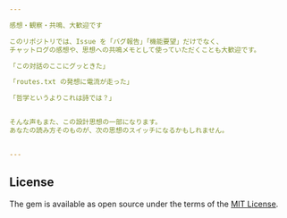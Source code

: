 ```yaml
---

感想・観察・共鳴、大歓迎です

このリポジトリでは、Issue を「バグ報告」「機能要望」だけでなく、
チャットログの感想や、思想への共鳴メモとして使っていただくことも大歓迎です。

「この対話のここにグッときた」

「routes.txt の発想に電流が走った」

「哲学というよりこれは詩では？」


そんな声もまた、この設計思想の一部になります。
あなたの読み方そのものが、次の思想のスイッチになるかもしれません。


---
```


## License

The gem is available as open source under the terms of the [MIT License](https://opensource.org/licenses/MIT).

